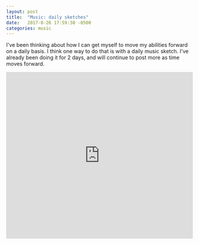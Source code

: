 ```yaml
---
layout: post
title:  "Music: daily sketches"
date:   2017-8-26 17:59:38 -0500
categories: music
---
```


I've been thinking about how I can get myself to move my abilities forward on a daily basis. I think one way to do that is with a daily music sketch. I've already been doing it for 2 days, and will continue to post more as time moves forward.

<iframe width="100%" height="450" scrolling="no" frameborder="no" src="https://w.soundcloud.com/player/?url=https%3A//api.soundcloud.com/playlists/348229208&amp;color=00cc11&amp;auto_play=false&amp;hide_related=false&amp;show_comments=true&amp;show_user=true&amp;show_reposts=false&amp;visual=true"></iframe>
